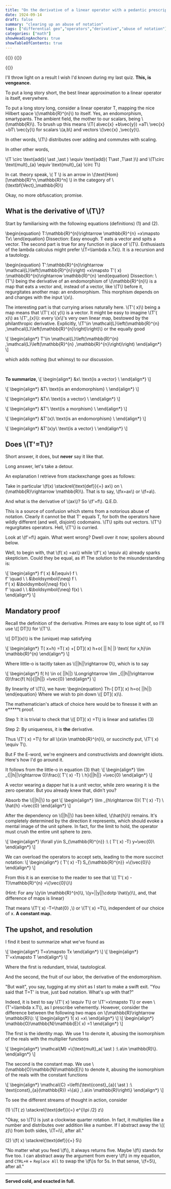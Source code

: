 ```yaml
---
title: "On the derivative of a linear operator with a pedantic prescription to purge a pet peeve"
date: 1924-09-14
draft: false
summary: "clearing up an abuse of notation"
tags: ["differential geo","operators","derivative","abuse of notation"]
categories: ["math"]
showHeadingAnchors: true
showTableOfContents: true
---
```

{{<katex>}}
{{<rtl>}}

{{</rtl>}}

I'll throw light on a result I wish I'd known during my last quiz. **This, is vengeance.**


To put a long story short, the best linear approximation to a linear operator is itself, everywhere.

To put a long story long, consider a linear operator T, mapping the nice Hilbert space \\(\mathbb{R}^{n}\\) to itself. Yes, an endomorphism, smartypants. The ambient field, the mother to our scalars, being \\(\mathbb{R}\\). To brush up this means \\(T( a\vec{x} +b\vec{y}) =aT\ \vec{x} +bT\ \vec{y}\\) for scalars \\(a,b\\) and vectors \\(\vec{x} ,\vec{y}\\). 

In other words, \\(T\\) distributes over adding and commutes with scaling.

In other other words, 

\\(T \circ \text{add}( \ast ,\ast ) \equiv \text{add}( T\ast ,T\ast )\\) and \\(T\circ \text{mult}\_{a} \equiv \text{mult}_{a} \circ T\\)

In cat. theory speak, \\( T \\) is an arrow in \\(\text{Hom}[\mathbb{R}^n,\mathbb{R}^n] \\) in the category of \\(\textbf{Vect}_\mathbb{R}\\)

Okay, no more obfuscation; promise.



## What is the derivative of \\(T\\)?

Start by familiarising with the following equations (definitions) (1) and (2).


\begin{equation}
T:\mathbb{R}^{n}\rightarrow \mathbb{R}^{n} =x\mapsto Tx\ 
\end{equation}
Dissection: Easy enough. T eats a vector and spits a vector. The second part is true for any function in place of \\(T\\). Enthusiasts of the lambda calculus might prefer \\(T=\lambda x.Tx\\). It is a recursion and a tautology.


\begin{equation}
T':\mathbb{R}^{n}\rightarrow \mathcal{L}\left(\mathbb{R}^{n}\right) =x\mapsto T'( x) :\mathbb{R}^{n}\rightarrow \mathbb{R}^{n}
\end{equation}
Dissection: \\(T'\\) being the derivative of an endomorphism of \\(\mathbb{R}^{n}\\) is a map that eats a vector and, instead of a vector, like \\(T\\) before it, regurgitates another map: an endomorphism. This morphism depends on and changes with the input \\(x\\).



The interesting part is that currying arises naturally here. \\(T'( x)\\) being a map means that \\(T'( x)( y)\\) is a vector. It might be easy to imagine \\(T'( x)\\) as \\(T'_{x}\\): every \\(x\\)'s very own linear map, bestowed by the philanthropic derivative. Explicitly, \\(T'\in \mathcal{L}\left(\mathbb{R}^{n} ,\mathcal{L}\left(\mathbb{R}^{n}\right)\right)\\) or the equally good

\\[
\begin{align*}
 T'\in \mathcal{L}\left(\mathbb{R}^{n} ,\mathcal{L}\left(\mathbb{R}^{n} ,\mathbb{R}^{n}\right)\right)
\end{align*}
\\]


  which adds nothing (but whimsy) to our discussion.

<br>


**To summarize**,
\\[
\begin{align*}
&x\ \text{is a vector} \\
\end{align*}
\\]

\\[
\begin{align*}
&T\ \text{is an endomorphism} \\
\end{align*}
\\]

\\[
\begin{align*}
&Tx\ \text{is a vector} \\
\end{align*}
\\]

\\[
\begin{align*}
&T'\ \text{is a morphism} \\
\end{align*}
\\]

\\[
\begin{align*}
&T'(x)\ \text{is an endomorphism} \\
\end{align*}
\\]

\\[
\begin{align*}
&T'(x)y\ \text{is a vector} \\
\end{align*}
\\]



## Does \\(T'=T\\)?



Short answer, it does, but **never** say it like that.

Long answer, let's take a detour.



An explanation I retrieve from stackexchange goes as follows:

Take in particular \\(f(x) \stackrel{\text{def}}{=} ax\\) on \\(\mathbb{R}\rightarrow \mathbb{R}\\). That is to say, \\(fx=ax\\) or \\(f=a\\).

And what is the derivative of \\(ax\\)? So \\(f'=f\\). Q.E.D.



This is a source of confusion which stems from a notorious abuse of notation. Clearly it cannot be that T' equals T, for both the operators have wildly different (and well, disjoint) codomains. \\(T\\) spits out vectors. \\(T'\\) regurgitates operators. Hell, \\(T'\\) is curried.



Look at \\(f'=f\\) again. What went wrong? Dwell over it now; spoilers abound below.



Well, to begin with, that \\(f( x) =ax\\) while \\(f'( x) \equiv a\\) already sparks skepticism. Could they be equal, as if! The solution to the misunderstanding is:

\\[
\begin{align*}
f'( x) &{\equiv} f \\\
f'  \quad \ \  &\boldsymbol{\neq} f \\\
f'( x) &\boldsymbol{\neq} f(x) \\\
f' \quad \ \ &\boldsymbol{\neq} f(x) \\\
\end{align*}
\\]


## Mandatory proof



Recall the definition of the derivative. Primes are easy to lose sight of, so I'll use \\([ DT]\\) for \\(T'\\).

\\([ DT]\(x)\\) is the (unique) map satisfying

\\[
\begin{align*}
 T( x+h) =T( x) +[ DT]\( x) h+o( || h| |) \text{   for x,h}\in \mathbb{R}^{n}
\end{align*}
\\]


Where little-o is tacitly taken as \\(||h||\rightarrow 0\\), which is to say

\\[
\begin{align*}
 f( h) \in o( ||h||) \Longrightarrow \lim _{||h||\rightarrow 0}\frac{f( h)}{||h||} =\vec{0}
\end{align*}
\\]


By linearity of \\(T\\), we have:
\begin{equation}
Th-[ DT]\( x) h=o( ||h||)
\end{equation}
Where we wish to pin down \\([ DT]\( x)\\).



The mathematician's attack of choice here would be to finesse it with an e*****t proof.

Step 1: It is trivial to check that \\([ DT]\( x) =T\\) is linear and satisfies (3)

Step 2: By uniqueness, it is **the** derivative. 

Thus \\(T'( x) =T\\) for all \\(x\in \mathbb{R}^{n}\\), or succinctly put, \\(T'( x) \equiv T\\).


But F the E-word, we're engineers and constructivists and downright idiots. Here's how I'd go around it.

It follows from the little-o in equation (3) that:
\\[
\begin{align*}
\lim _{||h||\rightarrow 0}\frac{( T'( x) -T) \ h}{||h||} =\vec{0}
\end{align*}
\\]



A vector wearing a dapper hat is a unit vector, while zero wearing it is the zero operator. But you already knew that, didn't you?



Absorb the \\(||h||\\) to get
\\[
\begin{align*}
\lim _{h\rightarrow 0}( T'( x) -T) \ \hat{h} =\vec{0}
\end{align*}
\\]

After the dependency on \\(||h||\\) has been killed, \\(\hat{h}\\) remains. It's completely determined by the direction it represents, which should evoke a mental image of the unit sphere. In fact, for the limit to hold, the operator must crush the entire unit sphere to zero.

\\[
\begin{align*}
\forall y\in S_{\mathbb{R}^{n}} :\ ( T'( x) -T) y=\vec{0}\\
\end{align*}
\\]

We can overload the operators to accept sets, leading to the more succinct notation:
\\[
\begin{align*}
( T'( x) -T) S_{\mathbb{R}^{n}} =\\{\vec{0}\\}
\end{align*}
\\]


From this it is an exercise to the reader to see that \\(( T'( x) -T)\mathbb{R}^{n} =\\{\vec{0}\\}\\)

(Hint: For any \\(y\in \mathbb{R}^{n}\\), \\(y=||y||\cdotp \hat{y}\\), and, that difference of maps is linear)



That means \\(T'( x) -T=\hat{0} ,\\) or \\(T'( x) =T\\), independent of our choice of x. **A constant map.**



## The upshot, and resolution



I find it best to summarize what we've found as


\\[
\begin{align*}
T=x\mapsto Tx
\end{align*}
\\]
\\[
\begin{align*}
T'=x\mapsto T
\end{align*}
\\]


 Where the first is redundant, trivial, tautological.

And the second, the fruit of our labor, the derivative of the endomorphism.



"But wait", you say, tugging at my shirt as I start to make a swift exit. "You said that T=T' is true, just bad notation. What's up with that?"



Indeed, it is best to say \\(T'( x) \equiv T\\) or \\(T'=x\mapsto T\\) or even \\(T'=\lambda x.T\\), as I prescribe vehemently. However, consider the difference between the following two maps on \\(\mathbb{R}\rightarrow \mathbb{R}\\):
\\[
\begin{align*}
1( x) =x\\
\end{align*}
\\]
\\[
\begin{align*}
\mathbb{O}\mathbb{N}\mathbb{E}( x) =1
\end{align*}
\\]


The first is the identity map. We use 1 to denote it, abusing the isomorphism of the reals with the multiplier functions


\\[
\begin{align*}
\mathcal{M} =\\{\text{mult}_a( \ast ) :\ a\in \mathbb{R}\\}.
\end{align*}
\\]

The second is the constant map. We use \\(\mathbb{O}\mathbb{N}\mathbb{E}\\) to denote it, abusing the isomorphism of the reals with the constant functions


\\[
\begin{align*}
 \mathcal{C} =\left\\{\text{const}\_{a}( \ast ) :\ \text{const}_{a}(\mathbb{R}) =\\{a\\} ,\ a\in \mathbb{R}\right\\}
\end{align*}
\\]




To see the different streams of thought in action, consider



(1) \\(T( z) \stackrel{\text{def}}{=} e^{i\pi /2} z\\)

"Okay, so \\(T\\) is just a clockwise quarter rotation. In fact, it multiplies like a number and distributes over addition like a number. If I abstract away the \\(( z)\\) from both sides, \\(T=i\\), after all."



(2) \\(f( x) \stackrel{\text{def}}{=} 5\\)

"No matter what you feed \\(f\\), it always returns five. Maybe \\(f\\) stands for five too. I can abstract away the argument from every \\(f\\) in my equation, and `CTRL+H` + `Replace All` to swap the \\(f\\)s for 5s. In that sense, \\(f=5\\), after all."

---

**Served cold, and exacted in full.**